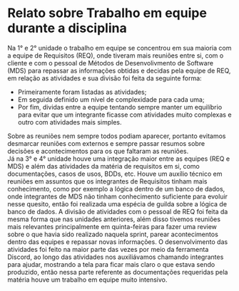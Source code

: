 # Relato sobre Trabalho em equipe durante a disciplina

Na 1° e 2° unidade o trabalho em equipe se concentrou em sua maioria com a equipe de Requisitos (REQ), onde tiveram mais reuniões entre si, com o cliente e com o pessoal
de Métodos de Desenvolivmento de Software (MDS) para repassar as informações obtidas e decidas pela equipe de REQ, em relação as atividades e sua divisão foi feita da
seguinte forma: 

* Primeiramente foram listadas as atividades;
* Em seguida definido um nível de complexidade para cada uma;
* Por fim, dividas entre a equipe tentando sempre manter um equilíbrio para evitar que um integrante ficasse com atividades muito complexas e outro com atividades mais 
simples.<br>

Sobre as reuniões nem sempre todos podiam aparecer, portanto evitamos desmarcar reuniões com externos e sempre passar resumos sobre decisões e acontecimentos para os 
que faltaram as reuniões. <br>
Já na 3° e 4° unidade houve uma integração maior entre as equipes (REQ e MDS) e além das atividades da matéria de requisitos em si, como documentações, casos de usos, 
BDDs, etc. Houve um auxílio técnico em reuniões em assuntos que os integrantes de Requisitos tinham mais conhecimento, como por exemplo a lógica dentro de um banco de dados, 
onde integrantes de MDS não tinham conhecimento suficiente para evoluir nesse quesito, então foi realizada uma espécia de guilda sobre a lógica de banco de dados. 
A divisão de atividades com o pessoal de REQ foi feita da mesma forma que nas unidades anteriores, além disso tivemos reuniões mais relevantes principalmente em 
quinta-feiras para fazer uma review sobre o que havia sido realizado naquela sprint, parear acontecimentos dentro das equipes e repassar novas informações. O desenvolvimento 
das atividades foi feito na maior parte das vezes por meio da ferramenta Discord, ao longo das atividades nos auxiliávamos chamando integrantes para ajudar, mostrando a tela 
para ficar mais claro o que estava sendo produzido, então nessa parte referente as documentações requeridas pela matéria houve um trabalho em equipe muito intensivo.
